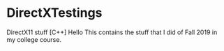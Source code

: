 # DirectXTestings
DirectX11 stuff [C++]
Hello This contains the stuff that I did of Fall 2019 in my college course. 
